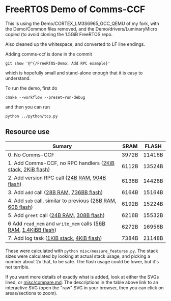 # FreeRTOS Demo of Comms-CCF

This is using the Demo/CORTEX_LM3S6965_GCC_QEMU of my fork, with the
Demo/Common files removed, and the Demo/drivers/LuminaryMicro copied
(to avoid cloning the 1.5GiB FreeRTOS repo.

Also cleaned up the whitespace, and converted to LF line endings.

Adding comms-ccf is done in the commit
```
git show '@^{/FreeRTOS-Demo: Add RPC example}'
```
which is hopefully small and stand-alone enough that it is easy to
understand.

To run the demo, first do
```
cmake --workflow --preset=run-debug
```
and then you can run
```
python ../python/tcp.py
```

## Resource use

| Sumary                                                                            | SRAM  | FLASH  |
|-----------------------------------------------------------------------------------|-------|--------|
| 0. No Comms-CCF                                                                   | 3972B | 11416B |
| 1. Add Comms-CCF, no RPC handlers ([2KiB stack][1bss], [2KiB flash][1text])       | 6112B | 13524B |
| 2. Add version RPC call ([24B RAM][2bss], [904B flash][2text])                    | 6136B | 14428B |
| 3. Add `add` call ([28B RAM][3bss], [736BB flash][3text])                         | 6164B | 15164B |
| 4. Add `sub` call, similar to previous ([28B RAM][4bss], [60B flash][4text])      | 6192B | 15224B |
| 5. Add `greet` call ([24B RAM][5bss], [308B flash][5text])                        | 6216B | 15532B |
| 6  Add `read_mem` and `write_mem` calls ([56B RAM][6bss], [1.4KiBB flash][6text]) | 6272B | 16956B |
| 7. Add log task ([1KiB stack][7bss], [4KiB flash][7text])                         | 7384B | 21148B |

These were calculated with `python misc/measure_features.py`. The stack
sizes were calculated by looking at actual stack usage, and picking
a number about 2x that, to be safe. The flash usage could be lower,
but it's not terrible.

If you want more details of exactly what is added, look at either the
SVGs lined, or [misc/compare.md](misc/compare.md). The descriptions in
the table above link to an interactive SVG (open the "raw" SVG in your
browser, then you can click on areas/sections to zoom).

[1text]: https://kovirobi.github.io/comms-ccf/compare-0-1.svg#area-FLASH-00000000-output-.text-00000000
[1bss]: https://kovirobi.github.io/comms-ccf/compare-0-1.svg#area-SRAM-20000000-output-.bss-20000164
[2text]: https://kovirobi.github.io/comms-ccf/compare-1-2.svg#area-FLASH-00000000-output-.text-00000000
[2bss]: https://kovirobi.github.io/comms-ccf/compare-1-2.svg#area-SRAM-20000000-output-.bss-20000164
[3text]: https://kovirobi.github.io/comms-ccf/compare-2-3.svg#area-FLASH-00000000-output-.text-00000000
[3bss]: https://kovirobi.github.io/comms-ccf/compare-2-3.svg#area-SRAM-20000000-output-.bss-20000164
[4text]: https://kovirobi.github.io/comms-ccf/compare-3-4.svg#area-FLASH-00000000-output-.text-00000000
[4bss]: https://kovirobi.github.io/comms-ccf/compare-3-4.svg#area-SRAM-20000000-output-.bss-20000164
[5text]: https://kovirobi.github.io/comms-ccf/compare-4-5.svg#area-FLASH-00000000-output-.text-00000000
[5bss]: https://kovirobi.github.io/comms-ccf/compare-4-5.svg#area-SRAM-20000000-output-.bss-20000164
[6text]: https://kovirobi.github.io/comms-ccf/compare-5-6.svg#area-FLASH-00000000-output-.text-00000000
[6bss]: https://kovirobi.github.io/comms-ccf/compare-5-6.svg#area-SRAM-20000000-output-.bss-20000164
[7text]: https://kovirobi.github.io/comms-ccf/compare-6-7.svg#area-FLASH-00000000-output-.text-00000000
[7bss]: https://kovirobi.github.io/comms-ccf/compare-6-7.svg#area-SRAM-20000000-output-.bss-20000164

